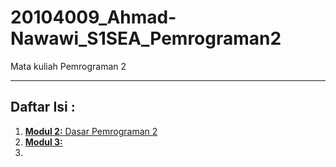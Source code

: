 # 20104009_Ahmad-Nawawi_S1SEA_Pemrograman2
Mata kuliah Pemrograman 2

---

## Daftar Isi :
1. [**Modul 2:** Dasar Pemrograman 2](https://github.com/ahmadmcer/20104009_Ahmad-Nawawi_S1SEA_Pemrograman2/tree/modul2)
2. [**Modul 3:**](#)
3. 
